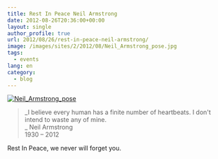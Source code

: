 ```yaml
---
title: Rest In Peace Neil Armstrong
date: 2012-08-26T20:36:00+00:00
layout: single
author_profile: true
url: 2012/08/26/rest-in-peace-neil-armstrong/
image: /images/sites/2/2012/08/Neil_Armstrong_pose.jpg
tags:
  - events
lang: en
category: 
  - blog
---
```

[![Neil_Armstrong_pose](/images/2012/08/Neil_Armstrong_pose-804x1024.jpg)](/images/2012/08/Neil_Armstrong_pose.jpg)

> _I believe every human has a finite number of heartbeats. I don't intend to waste any of mine.  
>_ Neil Armstrong  
> 1930 – 2012

Rest In Peace, we never will forget you.